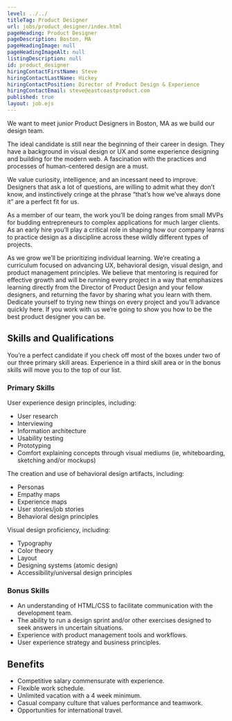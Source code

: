 ```yaml
---
level: ../../
titleTag: Product Designer
url: jobs/product_designer/index.html
pageHeading: Product Designer
pageDescription: Boston, MA
pageHeadingImage: null
pageHeadingImageAlt: null
listingDescription: null
id: product_designer
hiringContactFirstName: Steve
hiringContactLastName: Hickey
hiringContactPosition: Director of Product Design & Experience
hiringContactEmail: steve@eastcoastproduct.com
published: true
layout: job.ejs
---
```


<p>We want to meet junior Product Designers in Boston, MA as we build our design team.</p>

<p>The ideal candidate is still near the beginning of their career in design. They have a background in visual design or UX and some experience designing and building for the modern web. A fascination with the practices and processes of human-centered design are a must.</p>

<p>We value curiosity, intelligence, and an incessant need to improve. Designers that ask a lot of questions, are willing to admit what they don’t know, and instinctively cringe at the phrase “that’s how we’ve always done it” are a perfect fit for us.</p>

<p>As a member of our team, the work you’ll be doing ranges from small MVPs for budding entrepreneurs to complex applications for much larger clients. As an early hire you’ll play a critical role in shaping how our company learns to practice design as a discipline across these wildly different types of projects.</p>

<p>As we grow we’ll be prioritizing individual learning. We’re creating a curriculum focused on advancing UX, behavioral design, visual design, and product management principles. We believe that mentoring is required for effective growth and will be running every project in a way that emphasizes learning directly from the Director of Product Design and your fellow designers, and returning the favor by sharing what you learn with them. Dedicate yourself to trying new things on every project and you’ll advance quickly here. If you work with us we’re going to show you how to be the best product designer you can be.</p>

<h2 class="text-heading-two">Skills and Qualifications</h2>

<p>You’re a perfect candidate if you check off most of the boxes under two of our three primary skill areas. Experience in a third skill area or in the bonus skills will move you to the top of our list.</p>

<h3 class="text-heading-three">Primary Skills</h3>

<p>User experience design principles, including:</p>

<ul>
  <li>User research</li>
  <li>Interviewing</li>
  <li>Information architecture</li>
  <li>Usability testing</li>
  <li>Prototyping</li>
  <li>Comfort explaining concepts through visual mediums (ie, whiteboarding, sketching and/or mockups)</li>
</ul>

<p>The creation and use of behavioral design artifacts, including:</p>

<ul>
  <li>Personas</li>
  <li>Empathy maps</li>
  <li>Experience maps</li>
  <li>User stories/job stories</li>
  <li>Behavioral design principles</li>
</ul>

<p>Visual design proficiency, including:</p>

<ul>
  <li>Typography</li>
  <li>Color theory</li>
  <li>Layout</li>
  <li>Designing systems (atomic design)</li>
  <li>Accessibility/universal design principles</li>
</ul>

<h3 class="text-heading-three">Bonus Skills</h3>

<ul>
  <li>An understanding of HTML/CSS to facilitate communication with the development team.</li>
  <li>The ability to run a design sprint and/or other exercises designed to seek answers in uncertain situations.</li>
  <li>Experience with product management tools and workflows.</li>
  <li>User experience strategy and business principles.</li>
</ul>

<h2 class="text-heading-two">Benefits</h2>

<ul>
  <li>Competitive salary commensurate with experience.</li>
  <li>Flexible work schedule.</li>
  <li>Unlimited vacation with a 4 week minimum.</li>
  <li>Casual company culture that values performance and teamwork.</li>
  <li>Opportunities for international travel.</li>
</ul>
